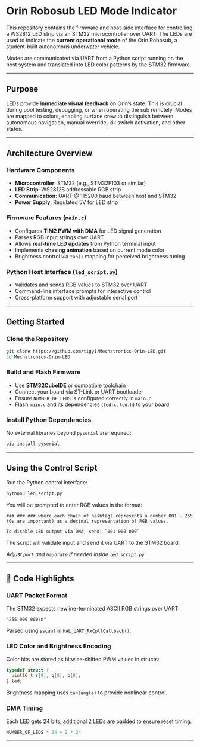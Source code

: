 # Orin Robosub LED Mode Indicator

This repository contains the firmware and host-side interface for controlling a WS2812 LED strip via an STM32 microcontroller over UART. The LEDs are used to indicate the **current operational mode** of the Orin Robosub, a student-built autonomous underwater vehicle.

Modes are communicated via UART from a Python script running on the host system and translated into LED color patterns by the STM32 firmware.

---

## Purpose

LEDs provide **immediate visual feedback** on Orin’s state. This is crucial during pool testing, debugging, or when operating the sub remotely. Modes are mapped to colors, enabling surface crew to distinguish between autonomous navigation, manual override, kill switch activation, and other states.

---

## Architecture Overview

### Hardware Components

- **Microcontroller**: STM32 (e.g., STM32F103 or similar)
- **LED Strip**: WS2812B addressable RGB strip
- **Communication**: UART @ 115200 baud between host and STM32
- **Power Supply**: Regulated 5V for LED strip

### Firmware Features (`main.c`)

- Configures **TIM2 PWM with DMA** for LED signal generation
- Parses RGB input strings over UART
- Allows **real-time LED updates** from Python terminal input
- Implements **chasing animation** based on current mode color
- Brightness control via `tan()` mapping for perceived brightness tuning

### Python Host Interface (`led_script.py`)

- Validates and sends RGB values to STM32 over UART
- Command-line interface prompts for interactive control
- Cross-platform support with adjustable serial port

---

## Getting Started

### Clone the Repository

```bash
git clone https://github.com/tigy1/Mechatronics-Orin-LED.git
cd Mechatronics-Orin-LED
```

### Build and Flash Firmware

- Use **STM32CubeIDE** or compatible toolchain
- Connect your board via ST-Link or UART bootloader
- Ensure `NUMBER_OF_LEDS` is configured correctly in `main.c`
- Flash `main.c` and its dependencies (`led.c`, `led.h`) to your board

### Install Python Dependencies

No external libraries beyond `pyserial` are required:

```bash
pip install pyserial
```

---

##  Using the Control Script

Run the Python control interface:

```bash
python3 led_script.py
```

You will be prompted to enter RGB values in the format:

```
### ### ### where each chain of hashtags represents a number 001 - 255 (0s are important) as a decimal representation of RGB values.

To disable LED output via DMA, send: `001 000 000`
```

The script will validate input and send it via UART to the STM32 board.

*Adjust `port` and `baudrate` if needed inside `led_script.py`.*

---

## 🧩 Code Highlights

### UART Packet Format

The STM32 expects newline-terminated ASCII RGB strings over UART:

```
"255 000 000\n"
```

Parsed using `sscanf` in `HAL_UART_RxCpltCallback()`.

### LED Color and Brightness Encoding

Color bits are stored as bitwise-shifted PWM values in structs:

```c
typedef struct {
  uint16_t r[8], g[8], b[8];
} led;
```

Brightness mapping uses `tan(angle)` to provide nonlinear control.

### DMA Timing

Each LED gets 24 bits; additional 2 LEDs are padded to ensure reset timing:

```c
NUMBER_OF_LEDS * 24 + 2 * 24
```

---
